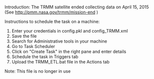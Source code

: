 Introduction:
The TRMM satellite ended collecting data on April 15, 2015 (See http://pmm.nasa.gov/trmm/mission-end )

Instructions to schedule the task on a machine:
1. Enter your credentials in config.pkl and config_TRMM.xml
2. Save the file
3. Search for Administrative tools in your machine
4. Go to Task Scheduler
5. Click on "Create Task" in the right pane and enter details
6. Schedule the task in Triggers tab
7. Upload the TRMM_ETL.bat file in the Actions tab

Note: This file is no longer in use
